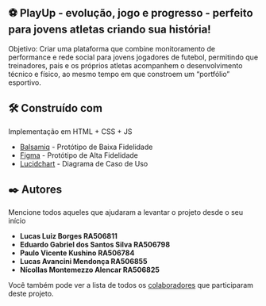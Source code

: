 ## ⚽ PlayUp - evolução, jogo e progresso - perfeito para jovens atletas criando sua história!

Objetivo: Criar uma plataforma que combine monitoramento de performance e rede social para jovens jogadores de futebol, permitindo que treinadores, pais e os próprios atletas acompanhem o desenvolvimento técnico e físico, ao mesmo tempo em que constroem um “portfólio” esportivo. 

## 🛠️ Construído com

Implementação em HTML + CSS + JS

* [Balsamiq](https://balsamiq.com/) - Protótipo de Baixa Fidelidade
* [Figma](https://www.figma.com/pt-br/downloads/) - Protótipo de Alta Fidelidade
* [Lucidchart](https://www.lucidchart.com/pages/pt) - Diagrama de Caso de Uso

## ✒️ Autores

Mencione todos aqueles que ajudaram a levantar o projeto desde o seu início

* **Lucas Luiz Borges RA506811** 
* **Eduardo Gabriel dos Santos Silva RA506798**
* **Paulo Vicente Kushino RA506784** 
* **Lucas Avancini Mendonça RA506855**
* **Nícollas Montemezzo Alencar RA506825**

Você também pode ver a lista de todos os [colaboradores](https://github.com/usuario/projeto/colaboradores) que participaram deste projeto.